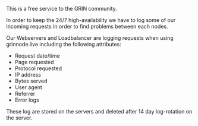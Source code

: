 This is a free service to the GRIN community. 

In order to keep the 24/7 high-availability we have to log some of our incoming requests in order to find problems between each nodes. 

Our Webservers and Loadbalancer are logging requests when using grinnode.live including the following attributes:

* Request date/time
* Page requested
* Protocol requested 
* IP address
* Bytes served
* User agent
* Referrer
* Error logs

These log are stored on the servers and deleted after 14 day log-rotation on the server. 





